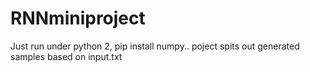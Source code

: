 # RNNminiproject
Just run under python 2,
pip install numpy..
poject spits out generated samples based on input.txt